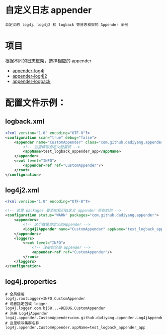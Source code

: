 # 自定义日志 appender 

    自定义的 log4j、log4j2 和 logback 等日志框架的 Appender 示例

# 项目

根据不同的日志框架，选择相应的 appender

* [appender-log4j](./appender-log4j)
* [appender-log4j2](./appender-log4j2)
* [appender-logback](./appender-logback)

# 配置文件示例：

## logback.xml

```xml
<?xml version="1.0" encoding="UTF-8"?>
<configuration scan="true" debug="false">
    <appender name="CustomAppender" class="com.github.dadiyang.appender.LogbackAppender">
        <!-- 这里填写自定义配置项 -->
        <appName>test_logback_appender_app</appName>
    </appender>
    <root level="INFO">
        <appender-ref ref="CustomAppender"/>
    </root>
</configuration>
```

## log4j2.xml

```xml
<?xml version="1.0" encoding="UTF-8"?>

<!-- 这里 packages 要添加我们自定义 appender 所在的包 -->
<configuration status="WARN" packages="com.github.dadiyang.appender">
    <appenders>
        <!-- 这个就是自定义的Appender -->
        <Log4j2Appender name="CustomAppender" appName="test_logback_appender_app"/>
    </appenders>
    <loggers>
        <root level="INFO">
            <!-- 注册到全局 appender -->
            <appender-ref ref="CustomAppender"/>
        </root>
    </loggers>
</configuration>
```

## log4j.properties

```properties
# 全局使用
log4j.rootLogger=INFO,CustomAppender
# 或者指定包或 logger 
log4j.logger.com.bj58...=DEBUG,CustomAppender
# 注册 Log4jAppender 
log4j.appender.CustomAppender=com.github.dadiyang.appender.Log4jAppender
# 这里填写集群名称
log4j.appender.CustomAppender.appName=test_logback_appender_app
```